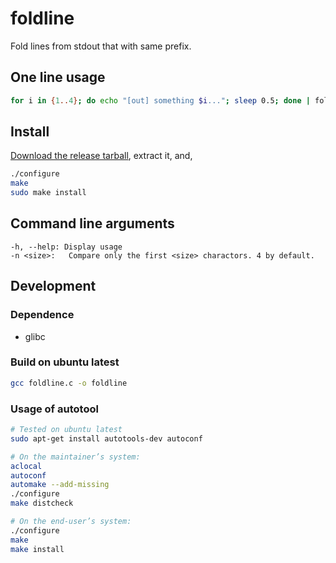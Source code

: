 # foldline

Fold lines from stdout that with same prefix.

## One line usage

```sh
for i in {1..4}; do echo "[out] something $i..."; sleep 0.5; done | foldline
```

## Install

[Download the release tarball](https://github.com/quchunguang/foldline/releases), extract it, and,

```sh
./configure
make
sudo make install
```

## Command line arguments

	-h, --help: Display usage
	-n <size>:   Compare only the first <size> charactors. 4 by default.

## Development

### Dependence

* glibc

### Build on ubuntu latest

```sh
gcc foldline.c -o foldline
```

### Usage of autotool

```sh
# Tested on ubuntu latest
sudo apt-get install autotools-dev autoconf

# On the maintainer’s system:
aclocal
autoconf
automake --add-missing
./configure
make distcheck

# On the end-user’s system:
./configure
make
make install
```
